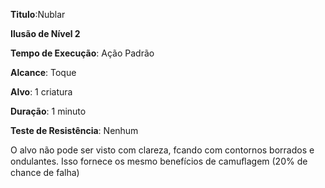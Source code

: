 **Titulo**:Nublar

**Ilusão de Nível 2**

**Tempo de Execução**: Ação Padrão

**Alcance**: Toque

**Alvo**: 1 criatura

**Duração**: 1 minuto

**Teste de Resistência**: Nenhum

O alvo não pode ser visto com clareza, fcando com contornos borrados e ondulantes. Isso fornece os mesmo benefícios de camuﬂagem (20% de chance de falha)